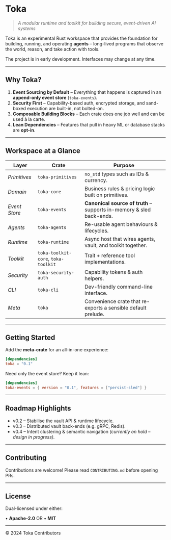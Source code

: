 # Toka

> _A modular runtime and toolkit for building secure, event-driven AI systems_

Toka is an experimental Rust workspace that provides the foundation for building, running, and operating **agents** – long-lived programs that observe the world, reason, and take action with tools.

The project is in early development. Interfaces may change at any time.

---

## Why Toka?

1. **Event Sourcing by Default** – Everything that happens is captured in an **append-only event store** (`toka-events`).
2. **Security First** – Capability-based auth, encrypted storage, and sand-boxed execution are built-in, not bolted-on.
3. **Composable Building Blocks** – Each crate does one job well and can be used à la carte.
4. **Lean Dependencies** – Features that pull in heavy ML or database stacks are **opt-in**.

---

## Workspace at a Glance

| Layer | Crate | Purpose |
|-------|-------|---------|
| _Primitives_ | `toka-primitives` | `no_std` types such as IDs & currency. |
| _Domain_ | `toka-core` | Business rules & pricing logic built on primitives. |
| _Event Store_ | `toka-events` | **Canonical source of truth** – supports in-memory & sled back-ends. |
| _Agents_ | `toka-agents` | Re-usable agent behaviours & lifecycles. |
| _Runtime_ | `toka-runtime` | Async host that wires agents, vault, and toolkit together. |
| _Toolkit_ | `toka-toolkit-core`, `toka-toolkit` | Trait + reference tool implementations. |
| _Security_ | `toka-security-auth` | Capability tokens & auth helpers. |
| _CLI_ | `toka-cli` | Dev-friendly command-line interface. |
| _Meta_ | `toka` | Convenience crate that re-exports a sensible default prelude. |

---

## Getting Started

Add the **meta-crate** for an all-in-one experience:

```toml
[dependencies]
toka = "0.1"
```

Need only the event store? Keep it lean:

```toml
[dependencies]
toka-events = { version = "0.1", features = ["persist-sled"] }
```

---

## Roadmap Highlights

- v0.2 – Stabilise the vault API & runtime lifecycle.
- v0.3 – Distributed vault back-ends (e.g. gRPC, Redis).
- v0.4 – Intent clustering & semantic navigation _(currently on hold – design in progress)._ 

---

## Contributing

Contributions are welcome! Please read `CONTRIBUTING.md` before opening PRs.

---

## License

Dual-licensed under either:

• **Apache-2.0** OR
• **MIT**

---

© 2024 Toka Contributors 